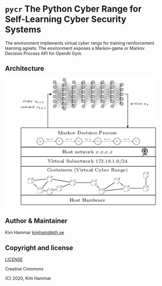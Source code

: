 # `pycr` The Python Cyber Range for Self-Learning Cyber Security Systems

The environment implements virtual cyber rangs for training reinforcement learning agnets. 
The environment exposes a Markov-game or Markov Decision Process API for OpenAI Gym.

## Architecture
<p align="center">
<img src="docs/pycr_1.png" width="600">
</p>

## Author & Maintainer

Kim Hammar <kimham@kth.se>

## Copyright and license

[LICENSE](LICENSE.md)

Creative Commons

(C) 2020, Kim Hammar

